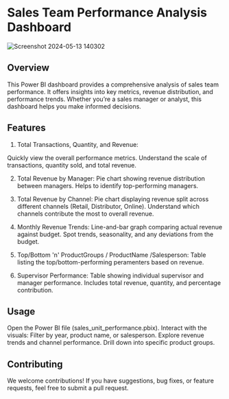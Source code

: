 # Sales Team Performance Analysis Dashboard

![Screenshot 2024-05-13 140302](https://github.com/rohanshrma25/SalesTeam_PowerBI_Dashboard/assets/143126097/80e09473-df6a-41e7-859f-29945da26512)

## Overview

This Power BI dashboard provides a comprehensive analysis of sales team performance. It offers insights into key metrics, revenue distribution, and performance trends. Whether you’re a sales manager or analyst, this dashboard helps you make informed decisions.

## Features

1. Total Transactions, Quantity, and Revenue:

Quickly view the overall performance metrics. Understand the scale of transactions, quantity sold, and total revenue.

2. Total Revenue by Manager:
Pie chart showing revenue distribution between managers. Helps to identify top-performing managers.

3. Total Revenue by Channel:
Pie chart displaying revenue split across different channels (Retail, Distributor, Online). Understand which channels contribute the most to overall revenue.

4. Monthly Revenue Trends:
Line-and-bar graph comparing actual revenue against budget. Spot trends, seasonality, and any deviations from the budget.

5. Top/Bottom 'n' ProductGroups / ProductName /Salesperson:
Table listing the top/bottom-performing peramenters based on revenue.

6. Supervisor Performance:
Table showing individual supervisor and manager performance.
Includes total revenue, quantity, and percentage contribution.

## Usage
Open the Power BI file (sales_unit_performance.pbix).
Interact with the visuals:
Filter by year, product name, or salesperson.
Explore revenue trends and channel performance.
Drill down into specific product groups.

## Contributing
We welcome contributions! If you have suggestions, bug fixes, or feature requests, feel free to submit a pull request.
